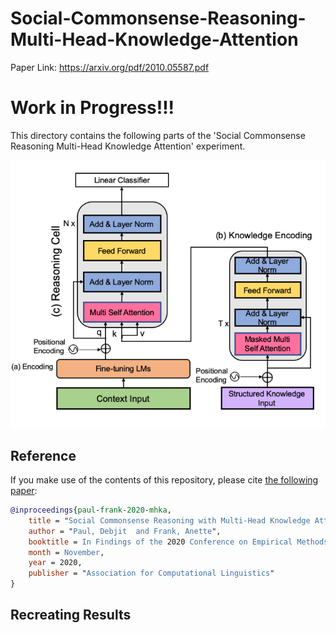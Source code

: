 # Social-Commonsense-Reasoning-Multi-Head-Knowledge-Attention
Paper Link: https://arxiv.org/pdf/2010.05587.pdf
# Work in Progress!!!

This directory contains the following parts of the 'Social Commonsense Reasoning Multi-Head Knowledge Attention' experiment. 

<p align="center">
  <img src="model_emlp.png" alt="MHKA">
</p>

## Reference

If you make use of the contents of this repository, please cite [the following paper](https://www.aclweb.org/anthology/N19-1368):

```bib
@inproceedings{paul-frank-2020-mhka,
    title = "Social Commonsense Reasoning with Multi-Head Knowledge Attention",
    author = "Paul, Debjit  and Frank, Anette",
    booktitle = In Findings of the 2020 Conference on Empirical Methods in Natural Language Processing (EMNLP),
    month = November,
    year = 2020,
    publisher = "Association for Computational Linguistics"
}
```

## Recreating Results
